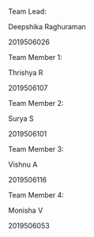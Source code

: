 Team Lead:

Deepshika Raghuraman 

2019506026


Team Member 1:

Thrishya R

2019506107


Team Member 2:

Surya S

2019506101


Team Member 3:

Vishnu A

2019506116


Team Member 4:

Monisha V

2019506053
